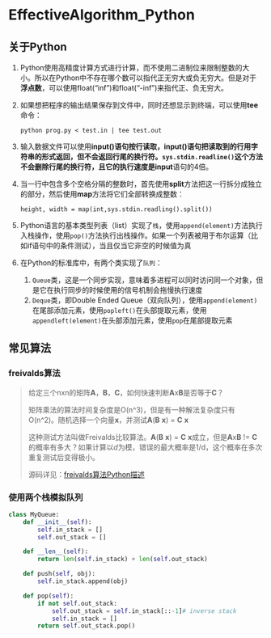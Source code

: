 # EffectiveAlgorithm_Python
## 关于Python

1. Python使用高精度计算方式进行计算，而不使用二进制位来限制整数的大小。所以在Python中不存在哪个数可以指代正无穷大或负无穷大。但是对于**浮点数**，可以使用float(“inf”)和float(“-inf”)来指代正、负无穷大。

2. 如果想把程序的输出结果保存到文件中，同时还想显示到终端，可以使用**tee**命令：

   `python prog.py < test.in | tee test.out`

3. 输入数据文件可以使用**input()**语句按行读取，input()语句把读取到的行用字符串的形式返回，但不会返回行尾的换行符。`sys.stdin.readline()`这个方法不会删除行尾的换行符，且它的执行速度是**input**语句的4倍。

4. 当一行中包含多个空格分隔的整数时，首先使用**split**方法把这一行拆分成独立的部分，然后使用**map**方法将它们全部转换成整数：

   `height, width = map(int,sys.stdin.readling().split())`

5. Python语言的基本类型列表（list）实现了`栈`，使用`append(element)`方法执行入栈操作，使用`pop()`方法执行出栈操作。如果一个列表被用于布尔运算（比如if语句中的条件测试），当且仅当它非空的时候值为真

6. 在Python的标准库中，有两个类实现了`队列`：

   1. `Queue`类，这是一个同步实现，意味着多进程可以同时访问同一个对象，但是它在执行同步的时候使用的信号机制会拖慢执行速度
   2. `Deque`类，即Double Ended Queue（双向队列），使用`append(element)`在尾部添加元素，使用`popleft()`在头部提取元素，使用`appendleft(element)`在头部添加元素，使用`pop`在尾部提取元素



## 常见算法

### freivalds算法

> 给定三个nxn的矩阵**A**，**B**，**C**，如何快速判断**A**x**B**是否等于**C**？
>
> 矩阵乘法的算法时间复杂度是O(n\^3)，但是有一种解法复杂度只有O(n\^2)。随机选择一个向量**x**，并测试**A**(**B** **x**) = **C** **x**
>
> 这种测试方法叫做Freivalds比较算法。**A**(**B** **x**) = **C** **x**成立，但是**A**x**B** != **C**的概率有多大？如果计算以*d*为模，错误的最大概率是1/d，这个概率在多次重复测试后变得极小。
>
> 源码详见：[freivalds算法Python描述](src/freivalds.py)

### 使用两个栈模拟队列

```python
class MyQueue:
    def __init__(self):
        self.in_stack = []
        self.out_stack = []

    def __len__(self):
        return len(self.in_stack) + len(self.out_stack)

    def push(self, obj):
        self.in_stack.append(obj)

    def pop(self):
        if not self.out_stack:
            self.out_stack = self.in_stack[::-1]# inverse stack
            self.in_stack = []
        return self.out_stack.pop()
```

